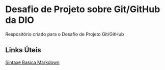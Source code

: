# Desafio de Projeto sobre Git/GitHub da DIO
Respositório criado para o Desafio de Projeto Git/GitHub

## Links Úteis
[Sintaxe Basica Markdown](https://www.markdownguide.org/basic-syntax/)
